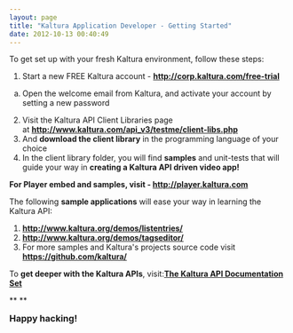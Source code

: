 ```yaml
---
layout: page
title: "Kaltura Application Developer - Getting Started"
date: 2012-10-13 00:40:49
---
```


To get set up with your fresh Kaltura environment, follow these steps:

1.  Start a new FREE Kaltura account - **<http://corp.kaltura.com/free-trial>**
<ol style="list-style-type: lower-alpha;">
  <li>
    Open the welcome email from Kaltura, and activate your account by setting a new password
  </li>
</ol>

2.  Visit the Kaltura API Client Libraries page at **<http://www.kaltura.com/api_v3/testme/client-libs.php>**
3.  And **download the client library** in the programming language of your choice
4.  In the client library folder, you will find **samples** and unit-tests that will guide your way in **creating a Kaltura API driven video app!**

**For Player embed and samples, visit - <a href="http://player.kaltura.com" target="_blank">http://player.kaltura.com</a>[][1]**

 [1]: http://html5video.org/kaltura-player/docs/

The following **sample applications** will ease your way in learning the Kaltura API:

1.  **<http://www.kaltura.org/demos/listentries/>**
2.  **<http://www.kaltura.org/demos/tagseditor/>**
3.  For more samples and Kaltura's projects source code visit **<https://github.com/kaltura/>**

To **get deeper with the Kaltura APIs**, visit:**[The Kaltura API Documentation Set][2]**

 [2]: http://knowledge.kaltura.com/node/218

** **

**[][2]**<strong style="font-size: medium;">Happy hacking!</strong>